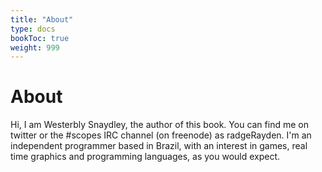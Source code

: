 ```yaml
---
title: "About"
type: docs
bookToc: true
weight: 999
---
```

# About

Hi, I am Westerbly Snaydley, the author of this book. You can find me on twitter or the #scopes IRC channel (on freenode) as radgeRayden. I'm an independent programmer based in Brazil, with an interest in games, real time graphics and programming languages, as you would expect.

